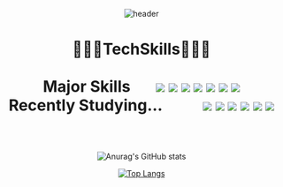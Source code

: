 <div align="center">

![header](https://capsule-render.vercel.app/api?type=waving&color=gradient&height=300&section=header&text=About%20ME&fontSize=70&animation=twinkling)

<div align="center">
    <h1> 👨🏻‍💻TechSkills👨🏻‍💻 
    <br/><br/>
    <div align="center">
        <span>Major Skills</span>&nbsp;&nbsp;&nbsp;&nbsp;&nbsp;&nbsp;
        <img src="https://img.shields.io/badge/Javascript-F7DF1E?style=flat-square&logo=javascript&logoColor=black"/>
        <img src="https://img.shields.io/badge/React-61DAFB?style=flat-square&logo=react&logoColor=white"/>
        <img src="https://img.shields.io/badge/ReactRouter-CA4245?style=flat-square&logo=react-router&logoColor=white"/>
        <img src="https://img.shields.io/badge/Sass-CC6699?style=flat-square&logo=Sass&logoColor=white"/>
        <img src="https://img.shields.io/badge/StyledComponents-DB7093?style=flat-square&logo=styled-components&logoColor=white"/>
        <img src="https://img.shields.io/badge/Git-F05032?style=flat-square&logo=Git&logoColor=white"/>
        <img src="https://img.shields.io/badge/Github-181717?style=flat-square&logo=Github&logoColor=white"/>
    </div>
    <div align="center">
        <span>Recently Studying...</span>&nbsp;&nbsp;&nbsp;&nbsp;&nbsp;&nbsp;&nbsp;&nbsp;&nbsp;&nbsp;
        <img src="https://img.shields.io/badge/TypeScript-3178C6?style=flat-square&logo=typescript&logoColor=black"/>
        <img src="https://img.shields.io/badge/ReactNative-61DAFB?style=flat-square&logo=react&logoColor=white"/>
        <img src="https://img.shields.io/badge/iOS-000000?style=flat-square&logo=iOS&logoColor=white"/>
        <img src="https://img.shields.io/badge/AndroidStudio-3DDC84?style=flat-square&logo=AndroidStudio&logoColor=white"/>
        <img src="https://img.shields.io/badge/Xcode-147EFB?style=flat-square&logo=Xcode&logoColor=white"/>
        <img src="https://img.shields.io/badge/C-A8B9CC?style=flat-square&logo=C&logoColor=white"/>
    </div>
    </h1>
    <br/><br/>
    
    
        
![Anurag's GitHub stats](https://github-readme-stats.vercel.app/api?username=byounggyu-kim&show_icons=true&theme=merko)

        
[![Top Langs](https://github-readme-stats.vercel.app/api/top-langs/?username=byounggyu-kim)](https://github.com/byounggyu-kim/github-readme-stats)
 
<!--<img src="http://mazandi.herokuapp.com/api?handle=byounggyu-kim&theme=warm"/> -->
    
</div>
<!--
**byounggyu-kim/byounggyu-kim** is a ✨ _special_ ✨ repository because its `README.md` (this file) appears on your GitHub profile.

Here are some ideas to get you started:

- 🔭 I’m currently working on ...
- 🌱 I’m currently learning ...
- 👯 I’m looking to collaborate on ...
- 🤔 I’m looking for help with ...
- 💬 Ask me about ...
- 📫 How to reach me: ...
- 😄 Pronouns: ...
- ⚡ Fun fact: ...
-->

   
